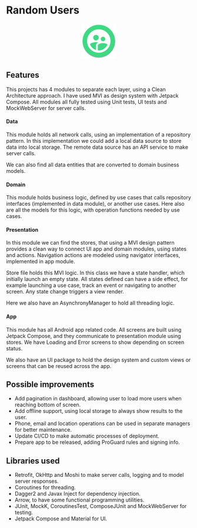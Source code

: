 Random Users
=====

<p align="center">
  <img src="./app/src/main/res/mipmap-xhdpi/ic_launcher_round.png" alt="Random Users" />
</p>

Features
------------

This projects has 4 modules to separate each layer, using a Clean Architecture approach. I have used 
MVI as design system with Jetpack Compose. All modules all fully tested using Unit tests, UI tests 
and MockWebServer for server calls.

#### Data
This module holds all network calls, using an implementation of a repository pattern. In this 
implementation we could add a local data source to store data into local storage. The remote data 
source has an API service to make server calls.

We can also find all data entities that are converted to domain business models.

#### Domain
This module holds business logic, defined by use cases that calls repository interfaces (implemented 
in data module), or another use cases. Here also are all the models for this logic, with operation 
functions needed by use cases.

#### Presentation
In this module we can find the stores, that using a MVI design pattern provides a clean way to 
connect UI app and domain modules, using states and actions. Navigation actions are modeled using 
navigator interfaces, implemented in app module.

Store file holds this MVI logic. In this class we have a state handler, which initially launch an 
empty state. All states defined can have a side effect, for example launching a use case, track an
event or navigating to another screen. Any state change triggers a view render.

Here we also have an AsynchronyManager to hold all threading logic.

#### App
This module has all Android app related code. All screens are built using Jetpack Compose, and they 
communicate to presentation module using stores.
We have Loading and Error screens to show depending on screen status.

We also have an UI package to hold the design system and custom views or screens that can be reused 
across the app.

Possible improvements
------------
- Add pagination in dashboard, allowing user to load more users when reaching bottom of screen.
- Add offline support, using local storage to always show results to the user.
- Phone, email and location operations can be used in separate managers for better maintenance.
- Update CI/CD to make automatic processes of deployment.
- Prepare app to be released, adding ProGuard rules and signing info.

Libraries used
------------

- Retrofit, OkHttp and Moshi to make server calls, logging and to model server responses.
- Coroutines for threading.
- Dagger2 and Javax Inject for dependency injection.
- Arrow, to have some functional programming utilities.
- JUnit, MockK, CoroutinesTest, ComposeJUnit and MockWebServer for testing.
- Jetpack Compose and Material for UI.